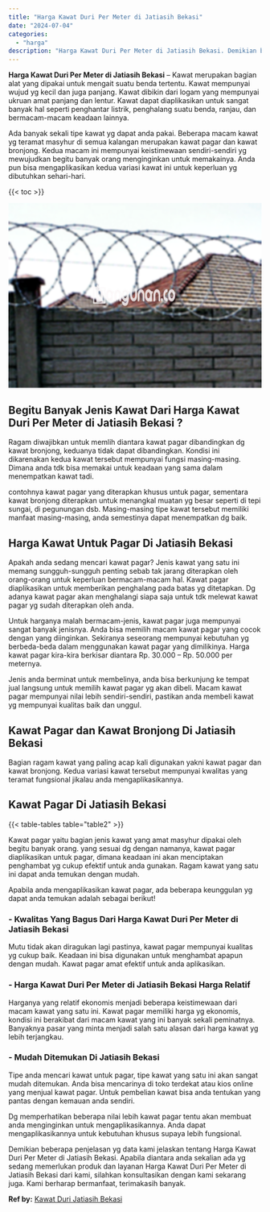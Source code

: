 ```yaml
---
title: "Harga Kawat Duri Per Meter di Jatiasih Bekasi"
date: "2024-07-04"
categories: 
  - "harga"
description: "Harga Kawat Duri Per Meter di Jatiasih Bekasi. Demikian beberapa penjelasan yg data kami jelaskan tentang Harga Kawat Duri Per Meter di Jatiasih Bekasi. Apab..."
---
```


**Harga Kawat Duri Per Meter di Jatiasih Bekasi** – Kawat merupakan bagian alat yang dipakai untuk mengait suatu benda tertentu. Kawat mempunyai wujud yg kecil dan juga panjang. Kawat dibikin dari logam yang mempunyai ukruan amat panjang dan lentur. Kawat dapat diaplikasikan untuk sangat banyak hal seperti penghantar listrik, penghalang suatu benda, ranjau, dan bermacam-macam keadaan lainnya.

Ada banyak sekali tipe kawat yg dapat anda pakai. Beberapa macam kawat yg teramat masyhur di semua kalangan merupakan kawat pagar dan kawat bronjong. Kedua macam ini mempunyai keistimewaan sendiri-sendiri yg mewujudkan begitu banyak orang menginginkan untuk memakainya. Anda pun bisa mengaplikasikan kedua variasi kawat ini untuk keperluan yg dibutuhkan sehari-hari.

{{< toc >}}

![Harga Kawat Duri Per Meter di Jatiasih Bekasi](/images/jual-kawat-murah14.png)

## Begitu Banyak Jenis Kawat Dari Harga Kawat Duri Per Meter di Jatiasih Bekasi ?

Ragam diwajibkan untuk memlih diantara kawat pagar dibandingkan dg kawat bronjong, keduanya tidak dapat dibandingkan. Kondisi ini dikarenakan kedua kawat tersebut mempunyai fungsi masing-masing. Dimana anda tdk bisa memakai untuk keadaan yang sama dalam menempatkan kawat tadi.

contohnya kawat pagar yang diterapkan khusus untuk pagar, sementara kawat bronjong diterapkan untuk menangkal muatan yg besar seperti di tepi sungai, di pegunungan dsb. Masing-masing tipe kawat tersebut memiliki manfaat masing-masing, anda semestinya dapat menempatkan dg baik.

## Harga Kawat Untuk Pagar Di Jatiasih Bekasi

Apakah anda sedang mencari kawat pagar? Jenis kawat yang satu ini memang sungguh-sungguh penting sebab tak jarang diterapkan oleh orang-orang untuk keperluan bermacam-macam hal. Kawat pagar diaplikasikan untuk memberikan penghalang pada batas yg ditetapkan. Dg adanya kawat pagar akan menghalangi siapa saja untuk tdk melewat kawat pagar yg sudah diterapkan oleh anda.

Untuk harganya malah bermacam-jenis, kawat pagar juga mempunyai sangat banyak jenisnya. Anda bisa memilih macam kawat pagar yang cocok dengan yang diinginkan. Sekiranya seseorang mempunyai kebutuhan yg berbeda-beda dalam menggunakan kawat pagar yang dimilikinya. Harga kawat pagar kira-kira berkisar diantara Rp. 30.000 – Rp. 50.000 per meternya.

Jenis anda berminat untuk membelinya, anda bisa berkunjung ke tempat jual langsung untuk memilih kawat pagar yg akan dibeli. Macam kawat pagar mempunyai nilai lebih sendiri-sendiri, pastikan anda membeli kawat yg mempunyai kualitas baik dan unggul.

## Kawat Pagar dan Kawat Bronjong Di Jatiasih Bekasi

Bagian ragam kawat yang paling acap kali digunakan yakni kawat pagar dan kawat bronjong. Kedua variasi kawat tersebut mempunyai kwalitas yang teramat fungsional jikalau anda mengaplikasikannya.

## Kawat Pagar Di Jatiasih Bekasi

{{< table-tables table="table2" >}}

Kawat pagar yaitu bagian jenis kawat yang amat masyhur dipakai oleh begitu banyak orang. yang sesuai dg dengan namanya, kawat pagar diaplikasikan untuk pagar, dimana keadaan ini akan menciptakan penghambat yg cukup efektif untuk anda gunakan. Ragam kawat yang satu ini dapat anda temukan dengan mudah.

Apabila anda mengaplikasikan kawat pagar, ada beberapa keunggulan yg dapat anda temukan adalah sebagai berikut!

### \- Kwalitas Yang Bagus Dari Harga Kawat Duri Per Meter di Jatiasih Bekasi

Mutu tidak akan diragukan lagi pastinya, kawat pagar mempunyai kualitas yg cukup baik. Keadaan ini bisa digunakan untuk menghambat apapun dengan mudah. Kawat pagar amat efektif untuk anda aplikasikan.

### \- Harga Kawat Duri Per Meter di Jatiasih Bekasi Harga Relatif

Harganya yang relatif ekonomis menjadi beberapa keistimewaan dari macam kawat yang satu ini. Kawat pagar memiliki harga yg ekonomis, kondisi ini berakibat dari macam kawat yang ini banyak sekali peminatnya. Banyaknya pasar yang minta menjadi salah satu alasan dari harga kawat yg lebih terjangkau.

### \- Mudah Ditemukan Di Jatiasih Bekasi

Tipe anda mencari kawat untuk pagar, tipe kawat yang satu ini akan sangat mudah ditemukan. Anda bisa mencarinya di toko terdekat atau kios online yang menjual kawat pagar. Untuk pembelian kawat bisa anda tentukan yang pantas dengan kemauan anda sendiri.

Dg memperhatikan beberapa nilai lebih kawat pagar tentu akan membuat anda menginginkan untuk mengaplikasikannya. Anda dapat mengaplikasikannya untuk kebutuhan khusus supaya lebih fungsional.

Demikian beberapa penjelasan yg data kami jelaskan tentang Harga Kawat Duri Per Meter di Jatiasih Bekasi. Apabila diantara anda sekalian ada yg sedang memerlukan produk dan layanan Harga Kawat Duri Per Meter di Jatiasih Bekasi dari kami, silahkan konsultasikan dengan kami sekarang juga. Kami berharap bermanfaat, terimakasih banyak.

**Ref by:** [Kawat Duri Jatiasih Bekasi](https://id.wikipedia.org/wiki/Kawat)
